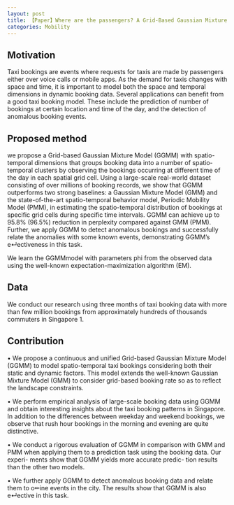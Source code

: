 ```yaml
---
layout: post
title: 【Paper】Where are the passengers? A Grid-Based Gaussian Mixture Model for taxi bookings
categories: Mobility
---
```


## Motivation

Taxi bookings are events where requests for taxis are made by passengers either over voice calls or mobile apps. As the demand for taxis changes with space and time, it is important to model both the space and temporal dimensions in dynamic booking data. Several applications can benefit from a good taxi booking model. These include the prediction of number of bookings at certain location and time of the day, and the detection of anomalous booking events.

## Proposed method

we propose a Grid-based Gaussian Mixture Model (GGMM) with spatio-temporal dimensions that groups booking data into a number of spatio-temporal clusters by observing the bookings occurring at different time of the day in each spatial grid cell. Using a large-scale real-world dataset consisting of over millions of booking records, we show that GGMM outperforms two strong baselines: a Gaussian Mixture Model (GMM) and the state-of-the-art spatio-temporal behavior model, Periodic Mobility Model (PMM), in estimating the spatio-temporal distribution of bookings at specific grid cells during specific time intervals. GGMM can achieve up to 95.8% (96.5%) reduction in perplexity compared against GMM (PMM). Further, we apply GGMM to detect anomalous bookings and successfully relate the anomalies with some known events, demonstrating GGMM’s e↵ectiveness in this task.

We learn the GGMMmodel with parameters phi from the observed data using the well-known expectation-maximization algorithm (EM). 

## Data 

We conduct our research using three months of taxi booking data with more than few million bookings from approximately hundreds of thousands commuters in Singapore 1.

## Contribution

• We propose a continuous and unified Grid-based Gaussian Mixture Model (GGMM) to model spatio-temporal taxi bookings considering both their static and dynamic factors. This model extends the well-known Gaussian Mixture Model (GMM) to consider grid-based booking rate so as to reflect the landscape constraints.

• We perform empirical analysis of large-scale booking data using GGMM and obtain interesting insights about the taxi booking patterns in Singapore. In addition to the differences between weekday and weekend bookings, we observe that rush hour bookings in the morning and evening are quite distinctive.

• We conduct a rigorous evaluation of GGMM in comparison with GMM and PMM when applying them to a prediction task using the booking data. Our experi- ments show that GGMM yields more accurate predic- tion results than the other two models.

• We further apply GGMM to detect anomalous booking data and relate them to o✏ine events in the city. The results show that GGMM is also e↵ective in this task.

